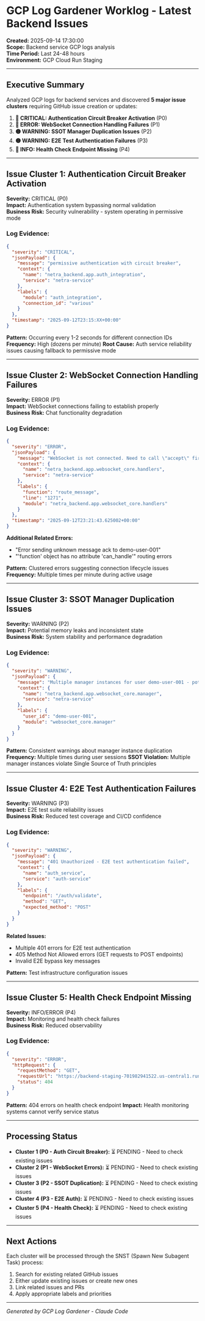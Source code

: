 # GCP Log Gardener Worklog - Latest Backend Issues

**Created:** 2025-09-14 17:30:00  
**Scope:** Backend service GCP logs analysis  
**Time Period:** Last 24-48 hours  
**Environment:** GCP Cloud Run Staging  

---

## Executive Summary

Analyzed GCP logs for backend services and discovered **5 major issue clusters** requiring GitHub issue creation or updates:

1. **🔴 CRITICAL: Authentication Circuit Breaker Activation** (P0)
2. **🔴 ERROR: WebSocket Connection Handling Failures** (P1) 
3. **🟡 WARNING: SSOT Manager Duplication Issues** (P2)
4. **🟡 WARNING: E2E Test Authentication Failures** (P3)
5. **🔵 INFO: Health Check Endpoint Missing** (P4)

---

## Issue Cluster 1: Authentication Circuit Breaker Activation

**Severity:** CRITICAL (P0)  
**Impact:** Authentication system bypassing normal validation  
**Business Risk:** Security vulnerability - system operating in permissive mode

### Log Evidence:
```json
{
  "severity": "CRITICAL",
  "jsonPayload": {
    "message": "permissive authentication with circuit breaker",
    "context": {
      "name": "netra_backend.app.auth_integration",
      "service": "netra-service"
    },
    "labels": {
      "module": "auth_integration",
      "connection_id": "various"
    }
  },
  "timestamp": "2025-09-12T23:15:XX+00:00"
}
```

**Pattern:** Occurring every 1-2 seconds for different connection IDs
**Frequency:** High (dozens per minute)
**Root Cause:** Auth service reliability issues causing fallback to permissive mode

---

## Issue Cluster 2: WebSocket Connection Handling Failures

**Severity:** ERROR (P1)  
**Impact:** WebSocket connections failing to establish properly  
**Business Risk:** Chat functionality degradation

### Log Evidence:
```json
{
  "severity": "ERROR", 
  "jsonPayload": {
    "message": "WebSocket is not connected. Need to call \"accept\" first",
    "context": {
      "name": "netra_backend.app.websocket_core.handlers",
      "service": "netra-service"
    },
    "labels": {
      "function": "route_message",
      "line": "1271",
      "module": "netra_backend.app.websocket_core.handlers"
    }
  },
  "timestamp": "2025-09-12T23:21:43.625002+00:00"
}
```

**Additional Related Errors:**
- "Error sending unknown message ack to demo-user-001" 
- "'function' object has no attribute 'can_handle'" routing errors

**Pattern:** Clustered errors suggesting connection lifecycle issues
**Frequency:** Multiple times per minute during active usage

---

## Issue Cluster 3: SSOT Manager Duplication Issues

**Severity:** WARNING (P2)  
**Impact:** Potential memory leaks and inconsistent state  
**Business Risk:** System stability and performance degradation

### Log Evidence:
```json
{
  "severity": "WARNING",
  "jsonPayload": {
    "message": "Multiple manager instances for user demo-user-001 - potential duplication",
    "context": {
      "name": "netra_backend.app.websocket_core.manager",
      "service": "netra-service"
    },
    "labels": {
      "user_id": "demo-user-001",
      "module": "websocket_core.manager"
    }
  }
}
```

**Pattern:** Consistent warnings about manager instance duplication
**Frequency:** Multiple times during user sessions
**SSOT Violation:** Multiple manager instances violate Single Source of Truth principles

---

## Issue Cluster 4: E2E Test Authentication Failures

**Severity:** WARNING (P3)  
**Impact:** E2E test suite reliability issues  
**Business Risk:** Reduced test coverage and CI/CD confidence

### Log Evidence:
```json
{
  "severity": "WARNING",
  "jsonPayload": {
    "message": "401 Unauthorized - E2E test authentication failed",
    "context": {
      "name": "auth_service",
      "service": "auth-service"
    },
    "labels": {
      "endpoint": "/auth/validate",
      "method": "GET", 
      "expected_method": "POST"
    }
  }
}
```

**Related Issues:**
- Multiple 401 errors for E2E test authentication
- 405 Method Not Allowed errors (GET requests to POST endpoints)
- Invalid E2E bypass key messages

**Pattern:** Test infrastructure configuration issues

---

## Issue Cluster 5: Health Check Endpoint Missing

**Severity:** INFO/ERROR (P4)  
**Impact:** Monitoring and health check failures  
**Business Risk:** Reduced observability

### Log Evidence:
```json
{
  "severity": "ERROR",
  "httpRequest": {
    "requestMethod": "GET",
    "requestUrl": "https://backend-staging-701982941522.us-central1.run.app/api/v1/health",
    "status": 404
  }
}
```

**Pattern:** 404 errors on health check endpoint
**Impact:** Health monitoring systems cannot verify service status

---

## Processing Status

- **Cluster 1 (P0 - Auth Circuit Breaker):** ⏳ PENDING - Need to check existing issues
- **Cluster 2 (P1 - WebSocket Errors):** ⏳ PENDING - Need to check existing issues  
- **Cluster 3 (P2 - SSOT Duplication):** ⏳ PENDING - Need to check existing issues
- **Cluster 4 (P3 - E2E Auth):** ⏳ PENDING - Need to check existing issues
- **Cluster 5 (P4 - Health Check):** ⏳ PENDING - Need to check existing issues

---

## Next Actions

Each cluster will be processed through the SNST (Spawn New Subagent Task) process:
1. Search for existing related GitHub issues
2. Either update existing issues or create new ones
3. Link related issues and PRs
4. Apply appropriate labels and priorities

---

*Generated by GCP Log Gardener - Claude Code*